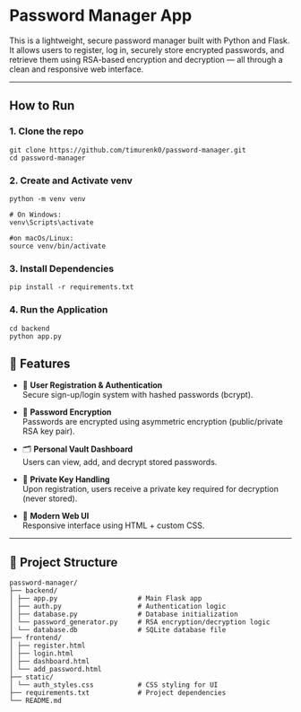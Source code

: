 # Password Manager App

This is a lightweight, secure password manager built with Python and Flask. It allows users to register, log in, securely store encrypted passwords, and retrieve them using RSA-based encryption and decryption — all through a clean and responsive web interface.

---

## How to Run

### 1. Clone the repo
```
git clone https://github.com/timurenk0/password-manager.git
cd password-manager
```

### 2. Create and Activate venv
```
python -m venv venv

# On Windows:
venv\Scripts\activate

#on macOs/Linux:
source venv/bin/activate
```

### 3. Install Dependencies
```
pip install -r requirements.txt
```

### 4. Run the Application
```
cd backend
python app.py
```


## 🚀 Features

- 🔐 **User Registration & Authentication**  
  Secure sign-up/login system with hashed passwords (bcrypt).

- 🧠 **Password Encryption**  
  Passwords are encrypted using asymmetric encryption (public/private RSA key pair).

- 🗂️ **Personal Vault Dashboard**  
  Users can view, add, and decrypt stored passwords.

- 🔑 **Private Key Handling**  
  Upon registration, users receive a private key required for decryption (never stored).

- 🎨 **Modern Web UI**  
  Responsive interface using HTML + custom CSS.

---

## 📁 Project Structure
```
password-manager/
├── backend/
│ ├── app.py                    # Main Flask app
│ ├── auth.py                   # Authentication logic
│ ├── database.py               # Database initialization
│ └── password_generator.py     # RSA encryption/decryption logic
│ └── database.db               # SQLite database file
├── frontend/
│ ├── register.html
│ ├── login.html
│ ├── dashboard.html
│ └── add_password.html
├── static/
│ └── auth_styles.css           # CSS styling for UI
├── requirements.txt            # Project dependencies
└── README.md                   
```